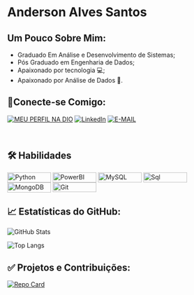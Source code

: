 # Anderson Alves Santos

## Um Pouco Sobre Mim:

- Graduado Em Análise e Desenvolvimento de Sistemas;
- Pós Graduado em Engenharia de Dados;
- Apaixonado por tecnologia 💻;
- Apaixonado por Análise de Dados 🎯.


## 🔗Conecte-se Comigo:
[![MEU PERFIL NA DIO](https://camo.githubusercontent.com/5ab7a221b534e8c6760bed4666dc9ac930f63b9e2eeda14923af266b49543d27/68747470733a2f2f696d672e736869656c64732e696f2f62616467652f2d4d657525323050657266696c2532306e6125323044494f2d3330413344433f7374796c653d666f722d7468652d6261646765?style=for-the-badge)](https://web.dio.me/users/santos_anders?tab=skills)
[![LinkedIn](https://img.shields.io/badge/LinkedIn-000?style=for-the-badge&logo=linkedin&logoColor=0E76A8)](https://www.linkedin.com/in/anderson-santos-857605125/)
[![E-MAIL](https://camo.githubusercontent.com/5569c47c09be5c1b56cc1327a30316503cd933f97caea0be8dc8a91789815e71/68747470733a2f2f696d672e736869656c64732e696f2f62616467652f2d456d61696c2d3030303f7374796c653d666f722d7468652d6261646765266c6f676f3d6d6963726f736f66742d6f75746c6f6f6b266c6f676f436f6c6f723d453934443546?style=for-the-badge&)](mailto:santos.anders@gmail.com)

<div
style="display: inline_block"><br>
    <h2> 🛠️ Habilidades </h2>
  <img align="center" alt="Python" height="23" width="100" src="https://img.shields.io/badge/Python-3776AB?style=for-the-badge&logo=python&logoColor=white">
  <img align="center" alt="PowerBI" height="23" width="100" src="https://img.shields.io/badge/power_bi-F2C811?style=for-the-badge&logo=powerbi&logoColor=black">
  <img align="center" alt="MySQL" height="23" width="100" src="https://img.shields.io/badge/MySQL-005C84?style=for-the-badge&logo=mysql&logoColor=white">
  <img align="center" alt="Sql" height="23" width="100" src="https://img.shields.io/badge/Microsoft_SQL_Server-CC2927?style=for-the-badge&logo=microsoft-sql-server&logoColor=white">
  <img align="center" alt="MongoDB" height="23" width="100" src="https://img.shields.io/badge/MongoDB-%234ea94b.svg?style=for-the-badge&logo=mongodb&logoColor=white">
  <img align="center" alt="Git" height="22" width="100" src="https://img.shields.io/badge/GitHub-100000?style=for-the-badge&logo=github&logoColor=white">
  <img align="center" 
</div>
<br>


## 📈 Estatísticas do GitHub:
![GitHub Stats](https://github-readme-stats.vercel.app/api?username=santosanders&theme=transparent&bg_color=000&border_color=30A3DC&show_icons=true&icon_color=30A3DC&title_color=E94D5F&text_color=FFF)

![Top Langs](https://github-readme-stats.vercel.app/api/top-langs/?username=anuraghazra&layout=compact)

## ✅ Projetos e Contribuições:

[![Repo Card](https://github-readme-stats.vercel.app/api/pin/?username=santosanders&repo=dio-lab-open-source&bg_color=000&border_color=30A3DC&show_icons=true&icon_color=30A3DC&title_color=E94D5F&text_color=FFF)](https://github.com/santosanders/dio-lab-open-source)
